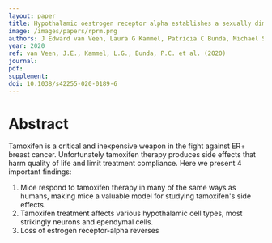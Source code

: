 ```yaml
---
layout: paper
title: Hypothalamic oestrogen receptor alpha establishes a sexually dimorphic regulatory node of energy expenditure
image: /images/papers/rprm.png
authors: J Edward van Veen, Laura G Kammel, Patricia C Bunda, Michael Shum, Michelle S Reid, Megan G Massa, Douglas V Arneson, Jae W Park, Zhi Zhang, Alexia M Joseph, Haley Hrncir, Marc Liesa, Arthur P Arnold, Xia Yang, Stephanie M Correa
year: 2020
ref: van Veen, J.E., Kammel, L.G., Bunda, P.C. et al. (2020)
journal: 
pdf: 
supplement: 
doi: 10.1038/s42255-020-0189-6
---
```


# Abstract

Tamoxifen is a critical and inexpensive weapon in the fight against ER+ breast cancer.
Unfortunately tamoxifen therapy produces side effects that harm quality of life
and limit treatment compliance. Here we present 4 important findings: <br>
1. Mice respond to tamoxifen therapy in many of the same ways as humans, making
mice a valuable model for studying tamoxifen's side effects. <br>
2. Tamoxifen treatment affects various hypothalamic cell types, most strikingly
neurons and ependymal cells. <br>
3. Loss of estrogen receptor-alpha reverses 
